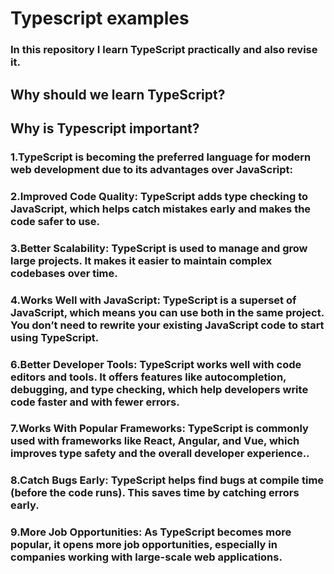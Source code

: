 # Typescript examples
### In this repository I learn TypeScript practically and also revise it.
## Why should we learn TypeScript?
## Why is Typescript important?
### 1.TypeScript is becoming the preferred language for modern web development due to its advantages over JavaScript:
### 2.Improved Code Quality: TypeScript adds type checking to JavaScript, which helps catch mistakes early and makes the code safer to use.
### 3.Better Scalability: TypeScript is used to manage and grow large projects. It makes it easier to maintain complex codebases over time.
### 4.Works Well with JavaScript: TypeScript is a superset of JavaScript, which means you can use both in the same project. You don’t need to rewrite your existing JavaScript code to start using TypeScript.
### 6.Better Developer Tools: TypeScript works well with code editors and tools. It offers features like autocompletion, debugging, and type checking, which help developers write code faster and with fewer errors.
### 7.Works With Popular Frameworks: TypeScript is commonly used with frameworks like React, Angular, and Vue, which improves type safety and the overall developer experience..
### 8.Catch Bugs Early: TypeScript helps find bugs at compile time (before the code runs). This saves time by catching errors early.
### 9.More Job Opportunities: As TypeScript becomes more popular, it opens more job opportunities, especially in companies working with large-scale web applications.

